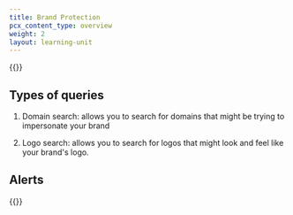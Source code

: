 ```yaml
---
title: Brand Protection
pcx_content_type: overview
weight: 2
layout: learning-unit
---
```


{{<render file="_brand-protection-definition.md" productFolder="security-center">}}

## Types of queries

1. Domain search: allows you to search for domains that might be trying to impersonate your brand

2. Logo search: allows you to search for logos that might look and feel like your brand's logo. 

## Alerts

{{<render file="_brand-protection-alerts.md" productFolder="security-center">}}